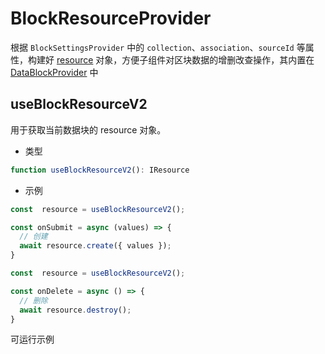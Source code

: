 # BlockResourceProvider

根据 `BlockSettingsProvider` 中的 `collection`、`association`、`sourceId` 等属性，构建好 [resource](https://docs.nocobase.com/api/sdk#resource-action) 对象，方便子组件对区块数据的增删改查操作，其内置在 [DataBlockProvider](xx) 中


## useBlockResourceV2

用于获取当前数据块的 resource 对象。

- 类型

```ts | pure
function useBlockResourceV2(): IResource
```

- 示例

```ts | pure
const  resource = useBlockResourceV2();

const onSubmit = async (values) => {
  // 创建
  await resource.create({ values });
}
```

```ts | pure
const  resource = useBlockResourceV2();

const onDelete = async () => {
  // 删除
  await resource.destroy();
}
```

可运行示例
